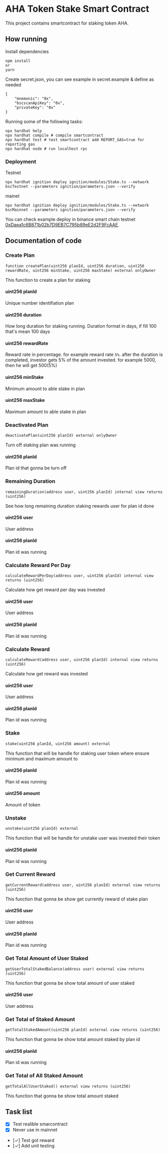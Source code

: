 # AHA Token Stake Smart Contract 

This project contains smartcontract for staking token AHA.

## How running
Install dependencies
```shell
npm install
or 
yarn 
```
Create secret.json, you can see example in secret.example & define as needed
```
{
    "mnemonic": "0x",
    "bscscanApiKey": "0x",
    "privateKey": "0x"
}
```
Running some of the following tasks:

```shell
npx hardhat help
npx hardhat compile # compile smartcontract
npx hardhat test # test smartcontract add REPORT_GAS=true for reporting gas
npx hardhat node # run localhost rpc
```
### Deployment
Testnet
```shell
npx hardhat ignition deploy ignition/modules/Stake.ts --network bscTestnet --parameters ignition/parameters.json --verify
```

mainet
```shell
npx hardhat ignition deploy ignition/modules/Stake.ts --network bscMainnet --parameters ignition/parameters.json --verify
```


You can check example deploy in binance smart chain testnet [0xDaea1c6B871b02b7D9EB7C795b89eE2d2F9FcAAE](https://testnet.bscscan.com/address/0xDaea1c6B871b02b7D9EB7C795b89eE2d2F9FcAAE).


## Documentation of code

### Create Plan 
``
function createPlan(uint256 planId, uint256 duration, uint256 rewardRate, uint256 minStake, uint256 maxStake) external onlyOwner 
``

This function to create a plan for staking 
#### uint256 planId 
Unique number identifiation plan
#### uint256 duration 
How long duration for staking running. Duration format in days, if fill 100 that's mean 100 days
#### uint256 rewardRate 
Reward rate in percentage. for example reward rate `5%`. after the duration is completed, investor gets 5% of the amount invested. for example 5000, then he will get 500(5%)
#### uint256 minStake 
Minimum amount to able stake in plan
#### uint256 maxStake 
Maximum amount to able stake in plan


### Deactivated Plan
``
deactivatePlan(uint256 planId) external onlyOwner 
``

Turn off staking plan was running
#### uint256 planId 
Plan id that gonna be turn off

### Remaining Duration
``
remainingDuration(address user, uint256 planId) internal view returns (uint256)
``

See how long remaining duration staking rewards user  for plan id done
#### uint256 user 
User address 
#### uint256 planId 
Plan id was running

### Calculate Reward Per Day 
``
calculateRewardPerDay(address user, uint256 planId) internal view returns (uint256)
``

Calculate how get reward per day was invested  
#### uint256 user 
User address
#### uint256 planId 
Plan id was running

### Calculate Reward 
``
calculateReward(address user, uint256 planId) internal view returns (uint256)
``

Calculate how get reward was invested  
#### uint256 user 
User address
#### uint256 planId 
Plan id was running

### Stake
``
stake(uint256 planId, uint256 amount) external
``

This function that will be handle for staking user token where ensure minimum and maximum amount to 
#### uint256 planId 
Plan id was running
#### uint256 amount 
Amount of token

### Unstake
``
unstake(uint256 planId) external
``

This function that will be handle for unstake user was invested their token
#### uint256 planId 
Plan id was running

### Get Current Reward
``
getCurrentReward(address user, uint256 planId) external view returns (uint256)
``

This function that gonna be show get currently reward of stake plan
#### uint256 user 
User address
#### uint256 planId 
Plan id was running

### Get Total Amount of User Staked
``
getUserTotalStakedBalance(address user) external view returns (uint256)
``

This function that gonna be show total amount of user staked
#### uint256 user 
User address

### Get Total of Staked Amount
``
getTotalStakedAmount(uint256 planId) external view returns (uint256)
``

This function that gonna be show total amount staked by plan id
#### uint256 planId 
Plan id was running

### Get Total of All Staked Amount
``
getTotalAllUserStaked() external view returns (uint256)
``

This function that gonna be show total amount staked


## Task list
- [x] Test realible smarcontract 
- [x] Never use in mainnet
- [✓] Test got reward 
- [✓] Add unit testing 

